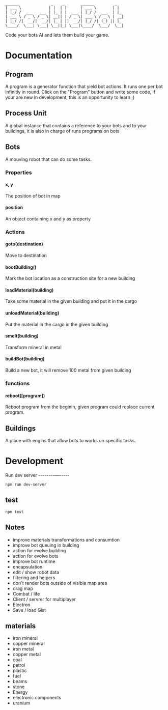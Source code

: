 
```
______              _    _       ______         _   
| ___ \            | |  | |      | ___ \       | |  
| |_/ /  ___   ___ | |_ | |  ___ | |_/ /  ___  | |_ 
| ___ \ / _ \ / _ \| __|| | / _ \| ___ \ / _ \ | __|
| |_/ /|  __/|  __/| |_ | ||  __/| |_/ /| (_) || |_ 
\____/  \___| \___| \__||_| \___|\____/  \___/  \__|
```

Code your bots AI and lets them build your game.


Documentation
=============


Program
-------

A program is a generator function that yield bot actions. It runs one per bot infinitly in round.
Click on the "Program" button and write some code, if your are new in development, this is an opportunity to learn ;)


Process Unit
------------

A global instance that contains a reference to your bots and to your buildings, 
it is also in charge of runs programs on bots


Bots
----

A mouving robot that can do some tasks.


### Properties

#### x, y
The position of bot in map

#### position
An object containing x and y as property


### Actions

#### goto(destination)
Move to destination

#### bootBuilding()
Mark the bot location as a construction site for a new building

#### loadMaterial(building)
Take some material in the given building and put it in the cargo

#### unloadMaterial(building)
Put the material in the cargo in the given building

#### smelt(building)
Transform mineral in metal

#### buildBot(building)
Build a new bot, it will remove 100 metal from given building


### functions

#### reboot([program])
Reboot program from the beginin, given program could replace current program.


Buildings
---------

A place with engins that allow bots to works on specific tasks.



Development
===========

Run dev server
--------—-----

```
npm run dev-server
```

test
----

```
npm test
```

Notes
-----

- improve materials transformations and consumtion
- improve bot queuing in building
- action for evolve building
- action for evolve bots
- improve bot runtime
- encapsulation
- edit / show robot data
- filtering and helpers
- don't render bots outside of visible map area
- drag map
- Combat / life
- Client / servrer for multiplayer
- Electron
- Save / load Gist


materials
---------

- iron mineral
- copper mineral
- iron metal
- copper metal
- coal
- petrol
- plastic
- fuel
- beams
- stone
- Energy
- electronic components
- uranium